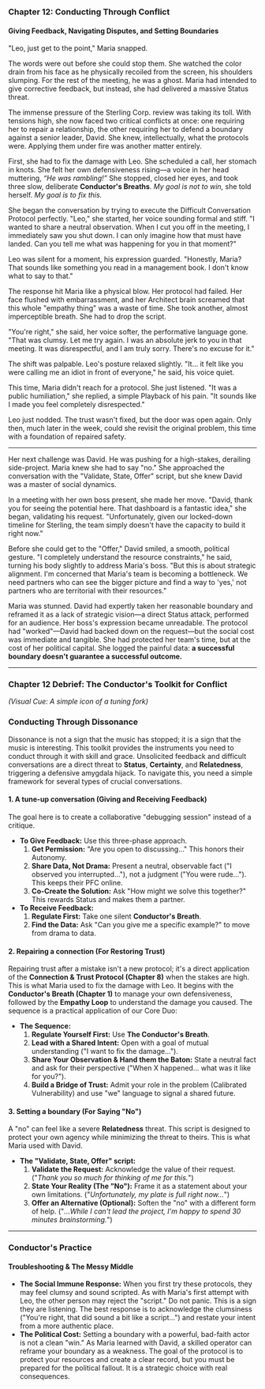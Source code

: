### **Chapter 12: Conducting Through Conflict**
#### Giving Feedback, Navigating Disputes, and Setting Boundaries

"Leo, just get to the point," Maria snapped.

The words were out before she could stop them. She watched the color drain from his face as he physically recoiled from the screen, his shoulders slumping. For the rest of the meeting, he was a ghost. Maria had intended to give corrective feedback, but instead, she had delivered a massive Status threat.

The immense pressure of the Sterling Corp. review was taking its toll. With tensions high, she now faced two critical conflicts at once: one requiring her to repair a relationship, the other requiring her to defend a boundary against a senior leader, David. She knew, intellectually, what the protocols were. Applying them under fire was another matter entirely.

First, she had to fix the damage with Leo. She scheduled a call, her stomach in knots. She felt her own defensiveness rising—a voice in her head muttering, *“He was rambling!”* She stopped, closed her eyes, and took three slow, deliberate **Conductor's Breaths**. *My goal is not to win,* she told herself. *My goal is to fix this.*

She began the conversation by trying to execute the Difficult Conversation Protocol perfectly.
"Leo," she started, her voice sounding formal and stiff. "I wanted to share a neutral observation. When I cut you off in the meeting, I immediately saw you shut down. I can only imagine how that must have landed. Can you tell me what was happening for you in that moment?"

Leo was silent for a moment, his expression guarded. "Honestly, Maria? That sounds like something you read in a management book. I don't know what to say to that."

The response hit Maria like a physical blow. Her protocol had failed. Her face flushed with embarrassment, and her Architect brain screamed that this whole "empathy thing" was a waste of time. She took another, almost imperceptible breath. She had to drop the script.

"You're right," she said, her voice softer, the performative language gone. "That was clumsy. Let me try again. I was an absolute jerk to you in that meeting. It was disrespectful, and I am truly sorry. There's no excuse for it."

The shift was palpable. Leo's posture relaxed slightly. "It... it felt like you were calling me an idiot in front of everyone," he said, his voice quiet.

This time, Maria didn't reach for a protocol. She just listened. "It was a public humiliation," she replied, a simple Playback of his pain. "It sounds like I made you feel completely disrespected."

Leo just nodded. The trust wasn't fixed, but the door was open again. Only then, much later in the week, could she revisit the original problem, this time with a foundation of repaired safety.

---
Her next challenge was David. He was pushing for a high-stakes, derailing side-project. Maria knew she had to say "no." She approached the conversation with the "Validate, State, Offer" script, but she knew David was a master of social dynamics.

In a meeting with her own boss present, she made her move. "David, thank you for seeing the potential here. That dashboard is a fantastic idea," she began, validating his request. "Unfortunately, given our locked-down timeline for Sterling, the team simply doesn't have the capacity to build it right now."

Before she could get to the "Offer," David smiled, a smooth, political gesture. "I completely understand the resource constraints," he said, turning his body slightly to address Maria's boss. "But this is about strategic alignment. I'm concerned that Maria's team is becoming a bottleneck. We need partners who can see the bigger picture and find a way to 'yes,' not partners who are territorial with their resources."

Maria was stunned. David had expertly taken her reasonable boundary and reframed it as a lack of strategic vision—a direct Status attack, performed for an audience. Her boss's expression became unreadable. The protocol had "worked"—David had backed down on the request—but the social cost was immediate and tangible. She had protected her team's time, but at the cost of her political capital. She logged the painful data: **a successful boundary doesn't guarantee a successful outcome.**

---
### **Chapter 12 Debrief: The Conductor's Toolkit for Conflict**
*(Visual Cue: A simple icon of a tuning fork)*

### Conducting Through Dissonance
Dissonance is not a sign that the music has stopped; it is a sign that the music is interesting. This toolkit provides the instruments you need to conduct through it with skill and grace. Unsolicited feedback and difficult conversations are a direct threat to **Status**, **Certainty**, and **Relatedness**, triggering a defensive amygdala hijack. To navigate this, you need a simple framework for several types of crucial conversations.

#### **1. A tune-up conversation (Giving and Receiving Feedback)**
The goal here is to create a collaborative "debugging session" instead of a critique.
*   **To Give Feedback:** Use this three-phase approach.
    1.  **Get Permission:** "Are you open to discussing..." This honors their Autonomy.
    2.  **Share Data, Not Drama:** Present a neutral, observable fact ("I observed you interrupted..."), not a judgment ("You were rude..."). This keeps their PFC online.
    3.  **Co-Create the Solution:** Ask "How might we solve this together?" This rewards Status and makes them a partner.
*   **To Receive Feedback:**
    1.  **Regulate First:** Take one silent **Conductor's Breath**.
    2.  **Find the Data:** Ask "Can you give me a specific example?" to move from drama to data.

#### **2. Repairing a connection (For Restoring Trust)**
Repairing trust after a mistake isn't a new protocol; it's a direct application of the **Connection & Trust Protocol (Chapter 8)** when the stakes are high. This is what Maria used to fix the damage with Leo. It begins with the **Conductor's Breath (Chapter 1)** to manage your own defensiveness, followed by the **Empathy Loop** to understand the damage you caused. The sequence is a practical application of our Core Duo:
*   **The Sequence:**
    1.  **Regulate Yourself First:** Use **The Conductor's Breath**.
    2.  **Lead with a Shared Intent:** Open with a goal of mutual understanding ("I want to fix the damage...").
    3.  **Share Your Observation & Hand them the Baton:** State a neutral fact and ask for their perspective ("When X happened... what was it like for you?").
    4.  **Build a Bridge of Trust:** Admit your role in the problem (Calibrated Vulnerability) and use "we" language to signal a shared future.

#### **3. Setting a boundary (For Saying "No")**
A "no" can feel like a severe **Relatedness** threat. This script is designed to protect your own agency while minimizing the threat to theirs. This is what Maria used with David.
*   **The "Validate, State, Offer" script:**
    1.  **Validate the Request:** Acknowledge the value of their request. ("*Thank you so much for thinking of me for this.*")
    2.  **State Your Reality (The "No"):** Frame it as a statement about your own limitations. ("*Unfortunately, my plate is full right now...*")
    3.  **Offer an Alternative (Optional):** Soften the "no" with a different form of help. ("*...While I can't lead the project, I'm happy to spend 30 minutes brainstorming.*")

---
### **Conductor's Practice**

#### **Troubleshooting & The Messy Middle**
*   **The Social Immune Response:** When you first try these protocols, they may feel clumsy and sound scripted. As with Maria's first attempt with Leo, the other person may reject the "script." Do not panic. This is a sign they are listening. The best response is to acknowledge the clumsiness ("You're right, that did sound a bit like a script...") and restate your intent from a more authentic place.
*   **The Political Cost:** Setting a boundary with a powerful, bad-faith actor is not a clean "win." As Maria learned with David, a skilled operator can reframe your boundary as a weakness. The goal of the protocol is to protect your resources and create a clear record, but you must be prepared for the political fallout. It is a strategic choice with real consequences.
